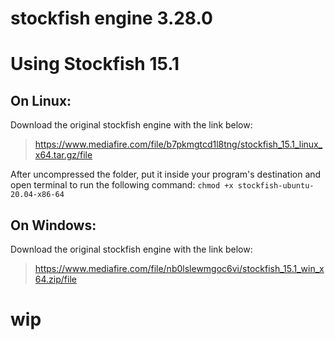 # stockfish engine 3.28.0

# Using Stockfish 15.1

## On Linux:

Download the original stockfish engine with the link below:
> https://www.mediafire.com/file/b7pkmgtcd1l8tng/stockfish_15.1_linux_x64.tar.gz/file

After uncompressed the folder, put it inside your program's destination and open terminal to run the following command:
`chmod +x stockfish-ubuntu-20.04-x86-64`

## On Windows:

Download the original stockfish engine with the link below:
> https://www.mediafire.com/file/nb0lslewmgoc6vi/stockfish_15.1_win_x64.zip/file



# wip
